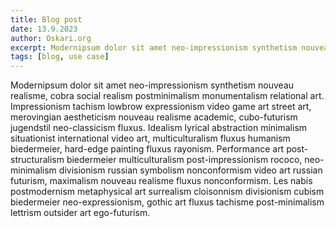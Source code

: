 ```yaml
---
title: Blog post
date: 13.9.2023
author: Oskari.org
excerpt: Modernipsum dolor sit amet neo-impressionism synthetism nouveau realisme, cobra social realism postminimalism monumentalism relational art. Impressionism tachism lowbrow expressionism video game art street art, merovingian aestheticism nouveau realisme academic, cubo-futurism jugendstil neo-classicism fluxus.
tags: [blog, use case]
---
```


Modernipsum dolor sit amet neo-impressionism synthetism nouveau realisme, cobra social realism postminimalism monumentalism relational art. Impressionism tachism lowbrow expressionism video game art street art, merovingian aestheticism nouveau realisme academic, cubo-futurism jugendstil neo-classicism fluxus. Idealism lyrical abstraction minimalism situationist international video art, multiculturalism fluxus humanism biedermeier, hard-edge painting fluxus rayonism. Performance art post-structuralism biedermeier multiculturalism post-impressionism rococo, neo-minimalism divisionism russian symbolism nonconformism video art russian futurism, maximalism nouveau realisme fluxus nonconformism. Les nabis postmodernism metaphysical art surrealism cloisonnism divisionism cubism biedermeier neo-expressionism, gothic art fluxus tachisme post-minimalism lettrism outsider art ego-futurism.
